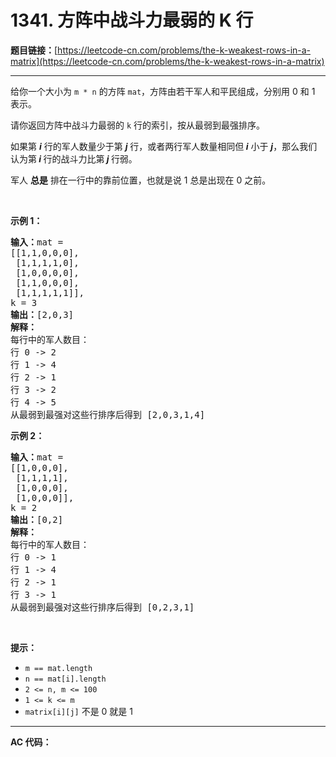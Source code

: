 # 1341. 方阵中战斗力最弱的 K 行

**题目链接：**[https://leetcode-cn.com/problems/the-k-weakest-rows-in-a-matrix](https://leetcode-cn.com/problems/the-k-weakest-rows-in-a-matrix)

---

<div class="content__1Y2H">
 <div class="notranslate">
  <p>给你一个大小为&nbsp;<code>m&nbsp;* n</code>&nbsp;的方阵&nbsp;<code>mat</code>，方阵由若干军人和平民组成，分别用 0 和 1 表示。</p> 
  <p>请你返回方阵中战斗力最弱的&nbsp;<code>k</code>&nbsp;行的索引，按从最弱到最强排序。</p> 
  <p>如果第&nbsp;<em><strong>i</strong></em>&nbsp;行的军人数量少于第&nbsp;<em><strong>j</strong></em>&nbsp;行，或者两行军人数量相同但<em><strong> i</strong></em> 小于 <em><strong>j</strong></em>，那么我们认为第<em><strong> i </strong></em>行的战斗力比第<em><strong> j </strong></em>行弱。</p> 
  <p>军人 <strong>总是</strong> 排在一行中的靠前位置，也就是说 1 总是出现在 0 之前。</p> 
  <p>&nbsp;</p> 
  <p><strong>示例 1：</strong></p> 
  <pre class="language-text"><strong>输入：</strong>mat = 
[[1,1,0,0,0],
 [1,1,1,1,0],
 [1,0,0,0,0],
 [1,1,0,0,0],
 [1,1,1,1,1]], 
k = 3
<strong>输出：</strong>[2,0,3]
<strong>解释：</strong>
每行中的军人数目：
行 0 -&gt; 2 
行 1 -&gt; 4 
行 2 -&gt; 1 
行 3 -&gt; 2 
行 4 -&gt; 5 
从最弱到最强对这些行排序后得到 [2,0,3,1,4]
</pre> 
  <p><strong>示例 2：</strong></p> 
  <pre class="language-text"><strong>输入：</strong>mat = 
[[1,0,0,0],
&nbsp;[1,1,1,1],
&nbsp;[1,0,0,0],
&nbsp;[1,0,0,0]], 
k = 2
<strong>输出：</strong>[0,2]
<strong>解释：</strong> 
每行中的军人数目：
行 0 -&gt; 1 
行 1 -&gt; 4 
行 2 -&gt; 1 
行 3 -&gt; 1 
从最弱到最强对这些行排序后得到 [0,2,3,1]
</pre> 
  <p>&nbsp;</p> 
  <p><strong>提示：</strong></p> 
  <ul> 
   <li><code>m == mat.length</code></li> 
   <li><code>n == mat[i].length</code></li> 
   <li><code>2 &lt;= n, m &lt;= 100</code></li> 
   <li><code>1 &lt;= k &lt;= m</code></li> 
   <li><code>matrix[i][j]</code> 不是 0 就是 1</li> 
  </ul> 
 </div>
</div>

---

**AC 代码：**

```java

```